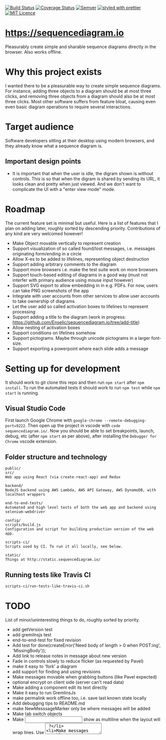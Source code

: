 [![Build Status](https://travis-ci.org/Enselic/sequencediagram.io.svg?branch=master)](https://travis-ci.org/Enselic/sequencediagram.io)
[![Coverage Status](https://coveralls.io/repos/github/Enselic/sequencediagram.io/badge.svg?branch=master)](https://coveralls.io/github/Enselic/sequencediagram.io?branch=master)
[![Semver](http://img.shields.io/SemVer/2.0.0.png)](http://semver.org/spec/v2.0.0.html)
[![styled with prettier](https://img.shields.io/badge/styled_with-prettier-ff69b4.svg)](https://github.com/prettier/prettier)
[![MIT Licence](https://badges.frapsoft.com/os/mit/mit.png?v=103)](https://opensource.org/licenses/mit-license.php)

https://sequencediagram.io
==========================

Pleasurably create simple and sharable sequence diagrams directly in the browser. Also works offline.


Why this project exists
=======================

I wanted there to be a pleasurable way to create simple sequence diagrams.
For instance, adding three objects to a diagram should be at most three clicks,
and removing three objects from a diagram should also be at most three clicks.
Most other software suffers from feature bloat, causing even even basic diagram operations
to require several interactions.


Target audience
===============

Software developers sitting at their desktop using modern browsers, and they
already know what a sequence diagram is.

Important design points
-----------------------

* It is important that when the user is idle, the digram shown is without controls.
This is so that when the digram is shared by sending its URL, it looks clean and pretty when just viewed. And we don't want to complicate the UI with a "enter view mode" mode.


Roadmap
=======

The current feature set is minimal but useful.
Here is a list of features that I plan on adding later, roughly sorted by descending priority.
Contributions of any kind are very welcomed however!

- Make Object movable vertically to represent creation
- Support visualization of so called found/lost messages, i.e. messages originating form/ending in a circle
- Allow X-es to be added to lifelines, representing object destruction
- Support adding arbitrary comments to the diagram
- Support more browsers i.e. make the test suite work on more browsers
- Support touch-based editing of diagrams in a good way (must not interfer with primary audience using mouse input however)
- Support SVG export to allow embedding in in e.g. PDFs. For now, users can take PNG screenshots of the app
- Integrate with user accounts from other services to allow user accounts to take ownership of diagrams
- Let the user add so called activation boxes to lifelines to represent processing
- Support adding a title to the diagram (work in progress: https://github.com/Enselic/sequencediagram.io/tree/add-title)
- Allow nesting of activation boxes
- Support conditions on lifelines somehow
- Support pictograms. Maybe through unicode pictograms in a larger font-size.
- Support exporting a powerpoint where each slide adds a message


Setting up for development
==========================

It should work to git clone this repo and then run `npm start` after `npm install`.
To run the automated tests it should work to run `npm test` while `npm start` is
running.

Visual Studio Code
------------------

First launch Google Chrome with `google-chrome --remote-debugging-port=9222`.
Then open up the project in vscode with `code sequencediagram.io/`. Now you
should be able to set breakpoints, launch, debug, etc (after `npm start` as per
above), after installing the `Debugger for Chrome` vscode extension.

Folder structure and technology
----------------------------

```
public/
src/
Web app using React (via create-react-app) and Redux

backend/
NodeJS backend using AWS Lambda, AWS API Gateway, AWS DynamoDB, with localhost wrappers

end-to-end-tests/
Automated and high level tests of both the web app and backend using selenium-webdriver

config/
scripts/build.js
Configuration and script for building production version of the web app.

scripts-ci/
Scripts used by CI. To run it all locally, see below.

static/
Things at http://static.sequencediagram.io/
```

Running tests like Travis CI
----------------------------

```bash
scripts-ci/run-tests-like-travis-ci.sh
```


TODO
====

List of minor/uninteresting things to do, roughly sorted by priority.
- add getVersion test
- add gremilnsjs test
- end-to-end-test for fixed revision
- Add test for done(createError('Need body of length > 0 when POST:ing', 'MissingBody'));
- Add link to release notes in message about new version
- Fade in controls slowly to reduce flicker (as requested by Pavel)
- make it easy to 'fork' a diagram
- add support for finding and using revisions
- Make messages movable when grabbing buttons (like Pavel expected)
- optional encrypt on client side (server can't read data)
- Make adding a component edit its text directly
- Make it easy to run GremlinsJs
- make permalink work offline too, i.e. save last known state locally
- Add debugging tips to README.md
- make NewMesssageMarker only be where messages will be added
- Make tab switch objects
- Make <input /> show as multiline when the layout will wrap lines. Use <textarea /> ?
- Make messages movable horizontally
- Create a more accurate text measurer

